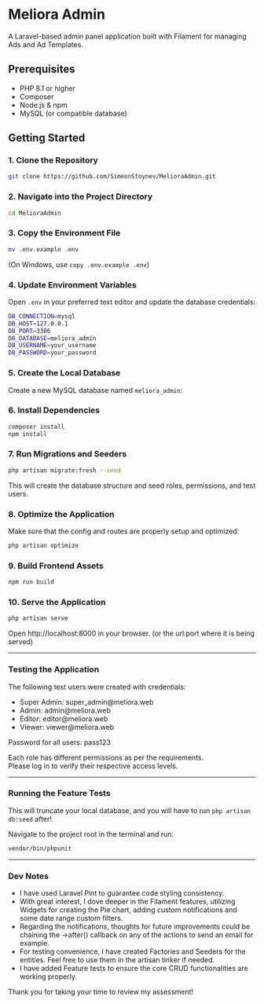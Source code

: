 # Meliora Admin

A Laravel-based admin panel application built with Filament for managing Ads and Ad Templates.

## Prerequisites

- PHP 8.1 or higher
- Composer
- Node.js & npm
- MySQL (or compatible database)

## Getting Started

### 1. Clone the Repository

```bash
git clone https://github.com/SimeonStoynev/MelioraAdmin.git
```

### 2. Navigate into the Project Directory
```bash
cd MelioraAdmin
```

### 3. Copy the Environment File

```bash
mv .env.example .env
```

(On Windows, use ```copy .env.example .env```)

### 4. Update Environment Variables

Open ``.env`` in your preferred text editor and update the database credentials:

```bash
DB_CONNECTION=mysql
DB_HOST=127.0.0.1
DB_PORT=3306
DB_DATABASE=meliora_admin
DB_USERNAME=your_username
DB_PASSWORD=your_password
```

### 5. Create the Local Database

Create a new MySQL database named ```meliora_admin```:

### 6. Install Dependencies

```bash
composer install
npm install
```

### 7. Run Migrations and Seeders

```bash
php artisan migrate:fresh --seed
```

This will create the database structure and seed roles, permissions, and test users.

### 8. Optimize the Application

Make sure that the config and routes are properly setup and optimized:

```bash
php artisan optimize
```

### 9. Build Frontend Assets

```bash
npm run build
```

### 10. Serve the Application

```bash
php artisan serve
```

Open http://localhost:8000 in your browser. (or the url:port where it is being served)

<hr>

### Testing the Application

The following test users were created with credentials:

<ul>
    <li>Super Admin: super_admin@meliora.web</li>
    <li>Admin: admin@meliora.web</li>
    <li>Editor: editor@meliora.web</li>
    <li>Viewer: viewer@meliora.web</li>
</ul>

Password for all users: pass123

Each role has different permissions as per the requirements.
<br>
Please log in to verify their respective access levels.

<hr>

### Running the Feature Tests

This will truncate your local database, and you will have to run ``php artisan db:seed`` after!

Navigate to the project root in the terminal and run:

```bash
vendor/bin/phpunit
```


<hr>

### Dev Notes

<ul>
    <li>I have used Laravel Pint to guarantee code styling consistency.</li>
    <li>With great interest, I dove deeper in the Filament features, utilizing Widgets for creating the Pie chart, adding custom notifications and some date range custom filters.</li>
    <li>Regarding the notifications, thoughts for future improvements could be chaining the ->after() callback on any of the actions to send an email for example.</li>
    <li>For testing convenience, I have created Factories and Seeders for the entities. Feel free to use them in the artisan tinker if needed.</li>
    <li>I have added Feature tests to ensure the core CRUD functionalities are working properly.</li>
</ul>

Thank you for taking your time to review my assessment!
